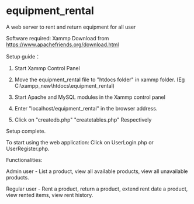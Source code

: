 # equipment_rental
A web server to rent and return equipment for all user

Software required: Xammp
Download from https://www.apachefriends.org/download.html

Setup guide：

1. Start Xammp Control Panel

2) Move the equipment_rental file to "htdocs folder" in xammp folder. (Eg  C:\xampp_new\htdocs\equipment_rental)


3) Start Apache and MySQL modules in the Xammp control panel


4) Enter "localhost/equipment_rental" in the browser address.


5) Click on "createdb.php"	"createtables.php" Respectively



Setup complete.

To start using the web application:
Click on UserLogin.php or UserRegister.php.

Functionalities:

Admin user - List a product, view all available products, view all unavailable products.


Regular user - Rent a product, return a product, extend rent date a product, view rented items, view rent history.
